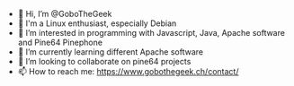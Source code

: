 - 👋 Hi, I’m @GoboTheGeek
- 👀 I'm a Linux enthusiast, especially Debian
- 👀 I’m interested in programming with Javascript, Java, Apache software and Pine64 Pinephone
- 🌱 I’m currently learning different Apache software
- 💞️ I’m looking to collaborate on pine64 projects
- 📫 How to reach me: https://www.gobothegeek.ch/contact/

<!---
GoboTheGeek/GoboTheGeek is a ✨ special ✨ repository because its `README.md` (this file) appears on your GitHub profile.
You can click the Preview link to take a look at your changes.
--->
